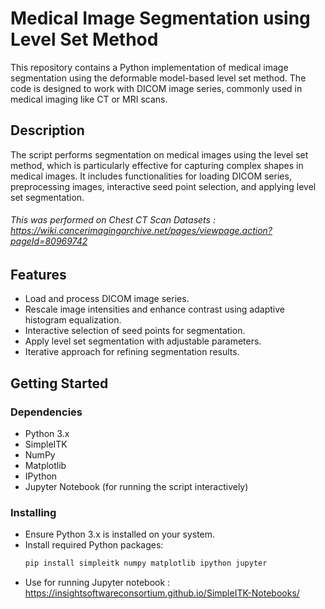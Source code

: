 
# Medical Image Segmentation using Level Set Method

This repository contains a Python implementation of medical image segmentation using the deformable model-based level set method. The code is designed to work with DICOM image series, commonly used in medical imaging like CT or MRI scans.

## Description

The script performs segmentation on medical images using the level set method, which is particularly effective for capturing complex shapes in medical images. It includes functionalities for loading DICOM series, preprocessing images, interactive seed point selection, and applying level set segmentation.

###### This was performed on Chest CT Scan Datasets : https://wiki.cancerimagingarchive.net/pages/viewpage.action?pageId=80969742 

## Features

- Load and process DICOM image series.
- Rescale image intensities and enhance contrast using adaptive histogram equalization.
- Interactive selection of seed points for segmentation.
- Apply level set segmentation with adjustable parameters.
- Iterative approach for refining segmentation results.

## Getting Started

### Dependencies

- Python 3.x
- SimpleITK
- NumPy
- Matplotlib
- IPython
- Jupyter Notebook (for running the script interactively)

### Installing

- Ensure Python 3.x is installed on your system.
- Install required Python packages:
  ```bash
  pip install simpleitk numpy matplotlib ipython jupyter
- Use for running Jupyter notebook : https://insightsoftwareconsortium.github.io/SimpleITK-Notebooks/ 
